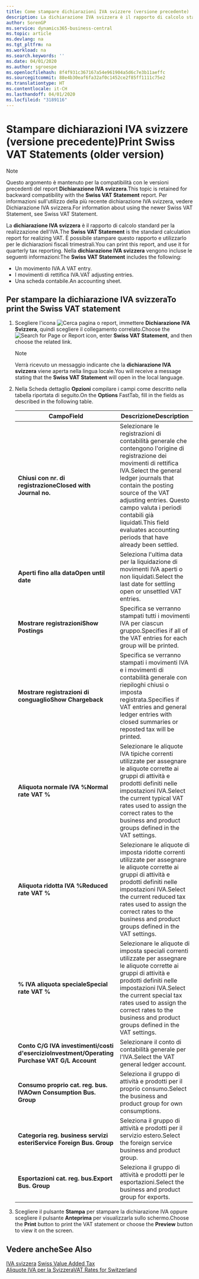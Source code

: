 ```yaml
---
title: Come stampare dichiarazioni IVA svizzere (versione precedente)
description: La dichiarazione IVA svizzera è il rapporto di calcolo standard per la realizzazione dell'IVA. È possibile stampare questo rapporto e utilizzarlo per le dichiarazioni fiscali trimestrali.
author: SorenGP
ms.service: dynamics365-business-central
ms.topic: article
ms.devlang: na
ms.tgt_pltfrm: na
ms.workload: na
ms.search.keywords: ''
ms.date: 04/01/2020
ms.author: sgroespe
ms.openlocfilehash: 8f4f931c367167a54e961904a5d6c7e3b11aeffc
ms.sourcegitcommit: 88e4b30eaf6fa32af0c1452ce2f85ff1111c75e2
ms.translationtype: HT
ms.contentlocale: it-CH
ms.lasthandoff: 04/01/2020
ms.locfileid: "3189116"
---
```

# <a name="print-swiss-vat-statements-older-version"></a><span data-ttu-id="e7f47-104">Stampare dichiarazioni IVA svizzere (versione precedente)</span><span class="sxs-lookup"><span data-stu-id="e7f47-104">Print Swiss VAT Statements (older version)</span></span>

> [!NOTE]  
>  <span data-ttu-id="e7f47-105">Questo argomento è mantenuto per la compatibilità con le versioni precedenti del report **Dichiarazione IVA svizzera**.</span><span class="sxs-lookup"><span data-stu-id="e7f47-105">This topic is retained for backward compatibility with the **Swiss VAT Statement** report.</span></span> <span data-ttu-id="e7f47-106">Per informazioni sull'utilizzo della più recente dichiarazione IVA svizzera, vedere Dichiarazione IVA svizzera.</span><span class="sxs-lookup"><span data-stu-id="e7f47-106">For information about using the newer Swiss VAT Statement, see Swiss VAT Statement.</span></span>  

<span data-ttu-id="e7f47-107">La **dichiarazione IVA svizzera** è il rapporto di calcolo standard per la realizzazione dell'IVA.</span><span class="sxs-lookup"><span data-stu-id="e7f47-107">The **Swiss VAT Statement** is the standard calculation report for realizing VAT.</span></span> <span data-ttu-id="e7f47-108">È possibile stampare questo rapporto e utilizzarlo per le dichiarazioni fiscali trimestrali.</span><span class="sxs-lookup"><span data-stu-id="e7f47-108">You can print this report, and use it for quarterly tax reporting.</span></span> <span data-ttu-id="e7f47-109">Nella **dichiarazione IVA svizzera** vengono incluse le seguenti informazioni:</span><span class="sxs-lookup"><span data-stu-id="e7f47-109">The **Swiss VAT Statement** includes the following:</span></span>  

- <span data-ttu-id="e7f47-110">Un movimento IVA.</span><span class="sxs-lookup"><span data-stu-id="e7f47-110">A VAT entry.</span></span>  
- <span data-ttu-id="e7f47-111">I movimenti di rettifica IVA.</span><span class="sxs-lookup"><span data-stu-id="e7f47-111">VAT adjusting entries.</span></span>  
- <span data-ttu-id="e7f47-112">Una scheda contabile.</span><span class="sxs-lookup"><span data-stu-id="e7f47-112">An accounting sheet.</span></span>  

## <a name="to-print-the-swiss-vat-statement"></a><span data-ttu-id="e7f47-113">Per stampare la dichiarazione IVA svizzera</span><span class="sxs-lookup"><span data-stu-id="e7f47-113">To print the Swiss VAT statement</span></span>  

1.  <span data-ttu-id="e7f47-114">Scegliere l'icona ![Cerca pagina o report](../../media/ui-search/search_small.png "Icona della funzionalità Cerca pagina o report"), immettere **Dichiarazione IVA Svizzera**, quindi scegliere il collegamento correlato.</span><span class="sxs-lookup"><span data-stu-id="e7f47-114">Choose the ![Search for Page or Report](../../media/ui-search/search_small.png "Search for Page or Report icon") icon, enter **Swiss VAT Statement**, and then choose the related link.</span></span>  

    > [!NOTE]  
    >  <span data-ttu-id="e7f47-115">Verrà ricevuto un messaggio indicante che la **dichiarazione IVA svizzera** viene aperta nella lingua locale.</span><span class="sxs-lookup"><span data-stu-id="e7f47-115">You will receive a message stating that the **Swiss VAT Statement** will open in the local language.</span></span>  

2.  <span data-ttu-id="e7f47-116">Nella Scheda dettaglio **Opzioni** compilare i campi come descritto nella tabella riportata di seguito.</span><span class="sxs-lookup"><span data-stu-id="e7f47-116">On the **Options** FastTab, fill in the fields as described in the following table.</span></span>  

    |<span data-ttu-id="e7f47-117">Campo</span><span class="sxs-lookup"><span data-stu-id="e7f47-117">Field</span></span>|<span data-ttu-id="e7f47-118">Descrizione</span><span class="sxs-lookup"><span data-stu-id="e7f47-118">Description</span></span>|  
    |---------------------------------|---------------------------------------|  
    |<span data-ttu-id="e7f47-119">**Chiusi con nr. di registrazione**</span><span class="sxs-lookup"><span data-stu-id="e7f47-119">**Closed with Journal no.**</span></span>|<span data-ttu-id="e7f47-120">Selezionare le registrazioni di contabilità generale che contengono l'origine di registrazione dei movimenti di rettifica IVA.</span><span class="sxs-lookup"><span data-stu-id="e7f47-120">Select the general ledger journals that contain the posting source of the VAT adjusting entries.</span></span> <span data-ttu-id="e7f47-121">Questo campo valuta i periodi contabili già liquidati.</span><span class="sxs-lookup"><span data-stu-id="e7f47-121">This field evaluates accounting periods that have already been settled.</span></span>|  
    |<span data-ttu-id="e7f47-122">**Aperti fino alla data**</span><span class="sxs-lookup"><span data-stu-id="e7f47-122">**Open until date**</span></span>|<span data-ttu-id="e7f47-123">Seleziona l'ultima data per la liquidazione di movimenti IVA aperti o non liquidati.</span><span class="sxs-lookup"><span data-stu-id="e7f47-123">Select the last date for settling open or unsettled VAT entries.</span></span>|  
    |<span data-ttu-id="e7f47-124">**Mostrare registrazioni**</span><span class="sxs-lookup"><span data-stu-id="e7f47-124">**Show Postings**</span></span>|<span data-ttu-id="e7f47-125">Specifica se verranno stampati tutti i movimenti IVA per ciascun gruppo.</span><span class="sxs-lookup"><span data-stu-id="e7f47-125">Specifies if all of the VAT entries for each group will be printed.</span></span>|  
    |<span data-ttu-id="e7f47-126">**Mostrare registrazioni di conguaglio**</span><span class="sxs-lookup"><span data-stu-id="e7f47-126">**Show Chargeback**</span></span>|<span data-ttu-id="e7f47-127">Specifica se verranno stampati i movimenti IVA e i movimenti di contabilità generale con riepiloghi chiusi o imposta registrata.</span><span class="sxs-lookup"><span data-stu-id="e7f47-127">Specifies if VAT entries and general ledger entries with closed summaries or reposted tax will be printed.</span></span>|  
    |<span data-ttu-id="e7f47-128">**Aliquota normale IVA %**</span><span class="sxs-lookup"><span data-stu-id="e7f47-128">**Normal rate VAT %**</span></span>|<span data-ttu-id="e7f47-129">Selezionare le aliquote IVA tipiche correnti utilizzate per assegnare le aliquote corrette ai gruppi di attività e prodotti definiti nelle impostazioni IVA.</span><span class="sxs-lookup"><span data-stu-id="e7f47-129">Select the current typical VAT rates used to assign the correct rates to the business and product groups defined in the VAT settings.</span></span>|  
    |<span data-ttu-id="e7f47-130">**Aliquota ridotta IVA %**</span><span class="sxs-lookup"><span data-stu-id="e7f47-130">**Reduced rate VAT %**</span></span>|<span data-ttu-id="e7f47-131">Selezionare le aliquote di imposta ridotte correnti utilizzate per assegnare le aliquote corrette ai gruppi di attività e prodotti definiti nelle impostazioni IVA.</span><span class="sxs-lookup"><span data-stu-id="e7f47-131">Select the current reduced tax rates used to assign the correct rates to the business and product groups defined in the VAT settings.</span></span>|  
    |<span data-ttu-id="e7f47-132">**% IVA aliquota speciale**</span><span class="sxs-lookup"><span data-stu-id="e7f47-132">**Special rate VAT %**</span></span>|<span data-ttu-id="e7f47-133">Selezionare le aliquote di imposta speciali correnti utilizzate per assegnare le aliquote corrette ai gruppi di attività e prodotti definiti nelle impostazioni IVA.</span><span class="sxs-lookup"><span data-stu-id="e7f47-133">Select the current special tax rates used to assign the correct rates to the business and product groups defined in the VAT settings.</span></span>|  
    |<span data-ttu-id="e7f47-134">**Conto C/G IVA investimenti/costi d'esercizio**</span><span class="sxs-lookup"><span data-stu-id="e7f47-134">**Investment/Operating Purchase VAT G/L Account**</span></span>|<span data-ttu-id="e7f47-135">Selezionare il conto di contabilità generale per l'IVA.</span><span class="sxs-lookup"><span data-stu-id="e7f47-135">Select the VAT general ledger account.</span></span>|  
    |<span data-ttu-id="e7f47-136">**Consumo proprio cat. reg. bus. IVA**</span><span class="sxs-lookup"><span data-stu-id="e7f47-136">**Own Consumption Bus. Group**</span></span>|<span data-ttu-id="e7f47-137">Seleziona il gruppo di attività e prodotti per il proprio consumo.</span><span class="sxs-lookup"><span data-stu-id="e7f47-137">Select the business and product group for own consumptions.</span></span>|  
    |<span data-ttu-id="e7f47-138">**Categoria reg. business servizi esteri**</span><span class="sxs-lookup"><span data-stu-id="e7f47-138">**Service Foreign Bus. Group**</span></span>|<span data-ttu-id="e7f47-139">Seleziona il gruppo di attività e prodotti per il servizio estero.</span><span class="sxs-lookup"><span data-stu-id="e7f47-139">Select the foreign service business and product group.</span></span>|  
    |<span data-ttu-id="e7f47-140">**Esportazioni cat. reg. bus.**</span><span class="sxs-lookup"><span data-stu-id="e7f47-140">**Export Bus. Group**</span></span>|<span data-ttu-id="e7f47-141">Seleziona il gruppo di attività e prodotti per le esportazioni.</span><span class="sxs-lookup"><span data-stu-id="e7f47-141">Select the business and product group for exports.</span></span>|  

3.  <span data-ttu-id="e7f47-142">Scegliere il pulsante **Stampa** per stampare la dichiarazione IVA oppure scegliere il pulsante **Anteprima** per visualizzarla sullo schermo.</span><span class="sxs-lookup"><span data-stu-id="e7f47-142">Choose the **Print** button to print the VAT statement or choose the **Preview** button to view it on the screen.</span></span>  

## <a name="see-also"></a><span data-ttu-id="e7f47-143">Vedere anche</span><span class="sxs-lookup"><span data-stu-id="e7f47-143">See Also</span></span>  
 <span data-ttu-id="e7f47-144">[IVA svizzera](swiss-value-added-tax.md) </span><span class="sxs-lookup"><span data-stu-id="e7f47-144">[Swiss Value Added Tax](swiss-value-added-tax.md) </span></span>  
 [<span data-ttu-id="e7f47-145">Aliquote IVA per la Svizzera</span><span class="sxs-lookup"><span data-stu-id="e7f47-145">VAT Rates for Switzerland</span></span>](vat-rates-for-switzerland.md)

